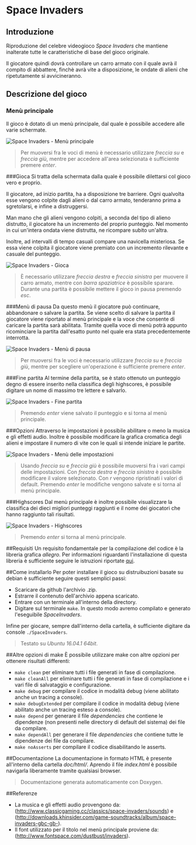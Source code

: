 # Space Invaders
## Introduzione
Riproduzione del celebre videogioco *Space Invaders* che mantiene inalterate tutte le caratteristiche di base del gioco originale.

Il giocatore quindi dovrà controllare un carro armato con il quale avrà il compito di abbattere, finchè avrà vite a disposizione, le ondate di alieni che ripetutamente si avvicineranno.

## Descrizione del gioco
### Menù principale
Il gioco è dotato di un menù principale, dal quale è possibile accedere alle varie schermate.

![Space Invaders - Menù principale](http://imgur.com/ohHFaJy.png)
> Per muoversi fra le voci di menù è necessario utilizzare *freccia su* e *freccia giù*, mentre per accedere all'area selezionata è sufficiente premere *enter*.

###Gioca
Si tratta della schermata dalla quale è possibile dilettarsi col gioco vero e proprio.

Il giocatore, ad inizio partita, ha a disposizione tre barriere. Ogni qualvolta esse vengono colpite dagli alieni o dal carro armato, tenderanno prima a sgretolarsi, e infine a distruggersi.

Man mano che gli alieni vengono colpiti, a seconda del tipo di alieno distrutto, il giocatore ha un incremento del proprio punteggio. Nel momento in cui un'intera ondata viene distrutta, ne ricompare subito un'altra.

Inoltre, ad intervalli di tempo casuali compare una navicella misteriosa. Se essa viene colpita il giocatore viene premiato con un incremento rilevante e casuale del punteggio.

![Space Invaders - Gioca](http://imgur.com/2EChJ08.png)
> È necessario utilizzare *freccia destra* e *freccia sinistra* per muovere il carro armato, mentre con *barra spaziatrice* è possibile sparare.
> Durante una partita è possibile mettere il gioco in pausa premendo *esc*.

###Menù di pausa
Da questo menù il giocatore può continuare, abbandonare o salvare la partita.
Se viene scelto di salvare la partita il giocatore viene riportato al menù principale e la voce che consente di caricare la partita sarà abilitata. Tramite quella voce di menù potrà appunto ricominciare la partita dall'esatto punto nel quale era stata precedentemente interrotta.

![Space Invaders - Menù di pausa](http://imgur.com/o1t5O36.png)
> Per muoversi fra le voci è necessario utilizzare *freccia su* e *freccia giù*, mentre per scegliere un'operazione è sufficiente premere *enter*.

###Fine partita
Al termine della partita, se è stato ottenuto un punteggio degno di essere inserito nella classifica degli highscores, è possibile digitare un nome di massimo tre lettere e salvarlo.

![Space Invaders - Fine partita](http://imgur.com/pXCDXam.png)
> Premendo *enter* viene salvato il punteggio e si torna al menù principale.

###Opzioni
Attraverso le impostazioni è possibile abilitare o meno la musica e gli effetti audio. Inoltre è possibile modificare la grafica cromatica degli alieni e impostare il numero di vite con le quali si intende iniziare le partite.

![Space Invaders - Menù delle impostazioni](http://imgur.com/HPXLMAP.png)
> Usando *freccia su* e *freccia giù* è possibile muoversi fra i vari campi delle impostazioni. Con *freccia destra* e *freccia sinistra* è possibile modificare il valore selezionato. Con *r* vengono ripristinati i valori di default. Premendo *enter* le modifiche vengono salvate e si torna al menù principale.

###Highscores
Dal menù principale è inoltre possibile visualizzare la classifica dei dieci migliori punteggi raggiunti e il nome dei giocatori che hanno raggiunto tali risultati.

![Space Invaders - Highscores](http://imgur.com/Rv0TCdn.png)
> Premendo *enter* si torna al menù principale.

##Requisiti
Un requisito fondamentale per la compilazione del codice è la libreria grafica *allegro*.
Per informazioni riguardanti l'installazione di questa libreria è sufficiente seguire le istruzioni riportate [qui](https://wiki.allegro.cc/index.php?title=Getting_Started).

##Come installarlo
Per poter installare il gioco su distruibuzioni basate su debian è sufficiente seguire questi semplici passi:
- Scaricare da github l'archivio .zip.
- Estrarre il contenuto dell'archivio appena scaricato.
- Entrare con un terminale all'interno della directory.
- Digitare sul terminale `make`. In questo modo avremo compilato e generato l'eseguibile *SpaceInvaders*.

Infine per giocare, sempre dall'interno della cartella, è sufficiente digitare da console `./SpaceInvaders`.

> Testato su *Ubuntu 16.04.1 64bit*.

##Altre opzioni di make
È possibile utilizzare make con altre opzioni per ottenere risultati differenti:
- `make clean` per eliminare tutti i file generati in fase di compilazione.
- `make cleanAll` per eliminare tutti i file generati in fase di compilazione e i vari file di salvataggio e configurazione.
- `make debug` per compilare il codice in modalità debug (viene abilitato anche un tracing a console).
- `make debugExtended` per compilare il codice in modalità debug (viene abilitato anche un tracing esteso a console).
- `make depend` per generare il file *dependencies* che contiene le dipendenze (non presenti nelle directory di default del sistema) dei file da compilare. 
- `make dependAll` per generare il file *dependencies* che contiene tutte le dipendenze dei file da compilare. 
- `make noAsserts` per compilare il codice disabilitando le asserts.

##Documentazione
La documentazione in formato HTML è presente all'interno della cartella *doc/html/*. Aprendo il file *index.html* è possibile navigarla liberamente tramite qualsiasi browser.

> Documentazione generata automaticamente con Doxygen.

##Referenze
- La musica e gli effetti audio provengono da: (http://www.classicgaming.cc/classics/space-invaders/sounds) e (http://downloads.khinsider.com/game-soundtracks/album/space-invaders-gbc-gb-).
- Il font utilizzato per il titolo nel menù principale proviene da: (http://www.fontspace.com/dustbust/invaders).